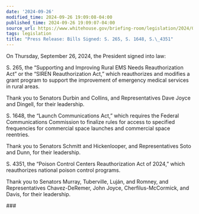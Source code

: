 ```yaml
---
date: '2024-09-26'
modified_time: 2024-09-26 19:09:08-04:00
published_time: 2024-09-26 19:09:07-04:00
source_url: https://www.whitehouse.gov/briefing-room/legislation/2024/09/26/press-release-bills-signed-s-265-s-1648-s-4351/
tags: legislation
title: "Press Release: Bills Signed: S. 265, S. 1648, S.\_4351"
---
```

 
On Thursday, September 26, 2024, the President signed into law:

S. 265, the “Supporting and Improving Rural EMS Needs Reauthorization
Act” or the “SIREN Reauthorization Act,” which reauthorizes and modifies
a grant program to support the improvement of emergency medical services
in rural areas.

Thank you to Senators Durbin and Collins, and Representatives Dave Joyce
and Dingell, for their leadership.

S. 1648, the “Launch Communications Act,” which requires the Federal
Communications Commission to finalize rules for access to specified
frequencies for commercial space launches and commercial space
reentries.

Thank you to Senators Schmitt and Hickenlooper, and Representatives Soto
and Dunn, for their leadership.

S. 4351, the “Poison Control Centers Reauthorization Act of 2024,” which
reauthorizes national poison control programs.

Thank you to Senators Murray, Tuberville, Luján, and Romney, and
Representatives Chavez-DeRemer, John Joyce, Cherfilus-McCormick, and
Davis, for their leadership.

\###
